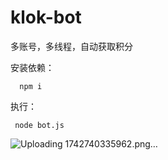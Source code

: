 # klok-bot
多账号，多线程，自动获取积分


安装依赖：

      npm i


执行：

     node bot.js
      





![Uploading 1742740335962.png…]()
